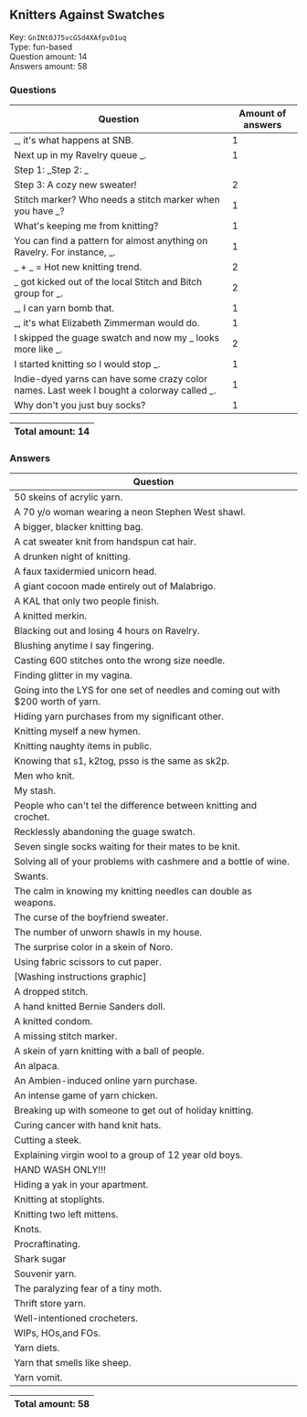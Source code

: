 ## Knitters Against Swatches
Key: `GnINt0J75vcGSd4XAfpvD1uq`  
Type: fun-based  
Question amount: 14  
Answers amount: 58
### Questions
| Question | Amount of answers |
|---|---|
| _, it's what happens at SNB. | 1 |
| Next up in my Ravelry queue _. | 1 |
| Step 1: _Step 2: _
Step 3: A cozy new sweater! | 2 |
| Stitch marker? Who needs a stitch marker when you have _? | 1 |
| What's keeping me from knitting? | 1 |
| You can find a pattern for almost anything on Ravelry. For instance, _. | 1 |
| _ + _ = Hot new knitting trend. | 2 |
| _ got kicked out of the local Stitch and Bitch group for _. | 2 |
| _, I can yarn bomb that. | 1 |
| _, it's what Elizabeth Zimmerman would do. | 1 |
| I skipped the guage swatch and now my _ looks more like _. | 2 |
| I started knitting so I would stop _. | 1 |
| Indie-dyed yarns can have some crazy color names. Last week I bought a colorway called _. | 1 |
| Why don't you just buy socks? | 1 |

|Total amount: 14|
|---|

### Answers
| Question |
|---|
| 50 skeins of acrylic yarn. |
| A 70 y/o woman wearing a neon Stephen West shawl. |
| A bigger, blacker knitting bag. |
| A cat sweater knit from handspun cat hair. |
| A drunken night of knitting. |
| A faux taxidermied unicorn head. |
| A giant cocoon made entirely out of Malabrigo. |
| A KAL that only two people finish. |
| A knitted merkin. |
| Blacking out and losing 4 hours on Ravelry. |
| Blushing anytime I say fingering. |
| Casting 600 stitches onto the wrong size needle. |
| Finding glitter in my vagina. |
| Going into the LYS for one set of needles and coming out with $200 worth of yarn. |
| Hiding yarn purchases from my significant other. |
| Knitting myself a new hymen. |
| Knitting naughty items in public. |
| Knowing that s1, k2tog, psso is the same as sk2p. |
| Men who knit. |
| My stash. |
| People who can't tel the difference between knitting and crochet. |
| Recklessly abandoning the guage swatch. |
| Seven single socks waiting for their mates to be knit. |
| Solving all of your problems with cashmere and a bottle of wine. |
| Swants. |
| The calm in knowing my knitting needles can double as weapons. |
| The curse of the boyfriend sweater. |
| The number of unworn shawls in my house. |
| The surprise color in a skein of Noro. |
| Using fabric scissors to cut paper. |
| [Washing instructions graphic] |
| A dropped stitch. |
| A hand knitted Bernie Sanders doll. |
| A knitted condom. |
| A missing stitch marker. |
| A skein of yarn knitting with a ball of people. |
| An alpaca. |
| An Ambien-induced online yarn purchase. |
| An intense game of yarn chicken. |
| Breaking up with someone to get out of holiday knitting. |
| Curing cancer with hand knit hats. |
| Cutting a steek. |
| Explaining virgin wool to a group of 12 year old boys. |
| HAND WASH ONLY!!! |
| Hiding a yak in your apartment. |
| Knitting at stoplights. |
| Knitting two left mittens. |
| Knots. |
| Procraftinating. |
| Shark sugar |
| Souvenir yarn. |
| The paralyzing fear of a tiny moth. |
| Thrift store yarn. |
| Well-intentioned crocheters. |
| WIPs, HOs,and FOs. |
| Yarn diets. |
| Yarn that smells like sheep. |
| Yarn vomit. |

|Total amount: 58|
|---|